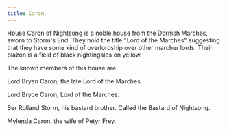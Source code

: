 ```yaml
---
title: Caron
---
```


 House Caron of Nightsong is a noble house from the Dornish Marches, sworn to Storm's End. They hold the title "Lord of the Marches" suggesting that they have some kind of overlordship over other marcher lords. Their blazon is a field of black nightingales on yellow.

The known members of this house are:

Lord Bryen Caron, the late Lord of the Marches.

Lord Bryce Caron, Lord of the Marches.

Ser Rolland Storm, his bastard brother. Called the Bastard of Nightsong.

Mylenda Caron, the wife of Petyr Frey. 


